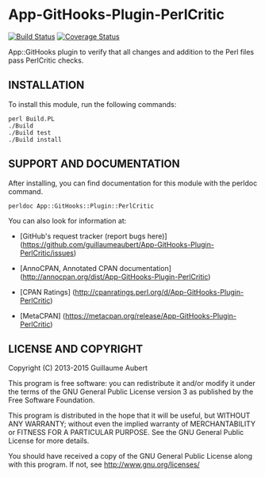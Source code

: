 App-GitHooks-Plugin-PerlCritic
============

[![Build Status](https://travis-ci.org/guillaumeaubert/App-GitHooks-Plugin-PerlCritic.svg?branch=master)](https://travis-ci.org/guillaumeaubert/App-GitHooks-Plugin-PerlCritic)
[![Coverage Status](https://coveralls.io/repos/guillaumeaubert/App-GitHooks-Plugin-PerlCritic/badge.svg?branch=master)](https://coveralls.io/r/guillaumeaubert/App-GitHooks-Plugin-PerlCritic?branch=master)

App::GitHooks plugin to verify that all changes and addition to the Perl files
pass PerlCritic checks.


INSTALLATION
------------

To install this module, run the following commands:

	perl Build.PL
	./Build
	./Build test
	./Build install


SUPPORT AND DOCUMENTATION
-------------------------

After installing, you can find documentation for this module with the
perldoc command.

	perldoc App::GitHooks::Plugin::PerlCritic


You can also look for information at:

 * [GitHub's request tracker (report bugs here)]
   (https://github.com/guillaumeaubert/App-GitHooks-Plugin-PerlCritic/issues)

 * [AnnoCPAN, Annotated CPAN documentation]
   (http://annocpan.org/dist/App-GitHooks-Plugin-PerlCritic)

 * [CPAN Ratings]
   (http://cpanratings.perl.org/d/App-GitHooks-Plugin-PerlCritic)

 * [MetaCPAN]
   (https://metacpan.org/release/App-GitHooks-Plugin-PerlCritic)


LICENSE AND COPYRIGHT
---------------------

Copyright (C) 2013-2015 Guillaume Aubert

This program is free software: you can redistribute it and/or modify it under
the terms of the GNU General Public License version 3 as published by the Free
Software Foundation.

This program is distributed in the hope that it will be useful, but WITHOUT ANY
WARRANTY; without even the implied warranty of MERCHANTABILITY or FITNESS FOR A
PARTICULAR PURPOSE. See the GNU General Public License for more details.

You should have received a copy of the GNU General Public License along with
this program. If not, see http://www.gnu.org/licenses/

